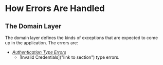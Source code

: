 # How Errors Are Handled

## The Domain Layer

The domain layer defines the kinds of exceptions that are expected to come up in the application.
The errors are:

* [*Authentication Type Errors*]("https://github.com/German-kos/Communion-Api-Clean_Rewrite/blob/00e9624dc34e09cf7f4813a7872ea1636af7a4a1/Communion/Communion.Domain/Common/Errors/Errors.Authentication.cs#L7-L12")
  * [Invalid Credentials]("link to section") type errors.
